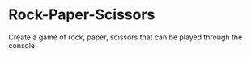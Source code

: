 # Rock-Paper-Scissors
Create a game of rock, paper, scissors that can be played through the console.

